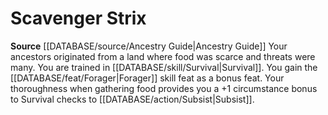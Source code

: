 ﻿---
id: '148'
name: Scavenger Strix
rarity: Common
source: '[[DATABASE/source/Ancestry Guide|Ancestry Guide]]'
type: Heritage

---
# Scavenger Strix

**Source** [[DATABASE/source/Ancestry Guide|Ancestry Guide]] 
Your ancestors originated from a land where food was scarce and threats were many. You are trained in [[DATABASE/skill/Survival|Survival]]. You gain the [[DATABASE/feat/Forager|Forager]] skill feat as a bonus feat. Your thoroughness when gathering food provides you a +1 circumstance bonus to Survival checks to [[DATABASE/action/Subsist|Subsist]].